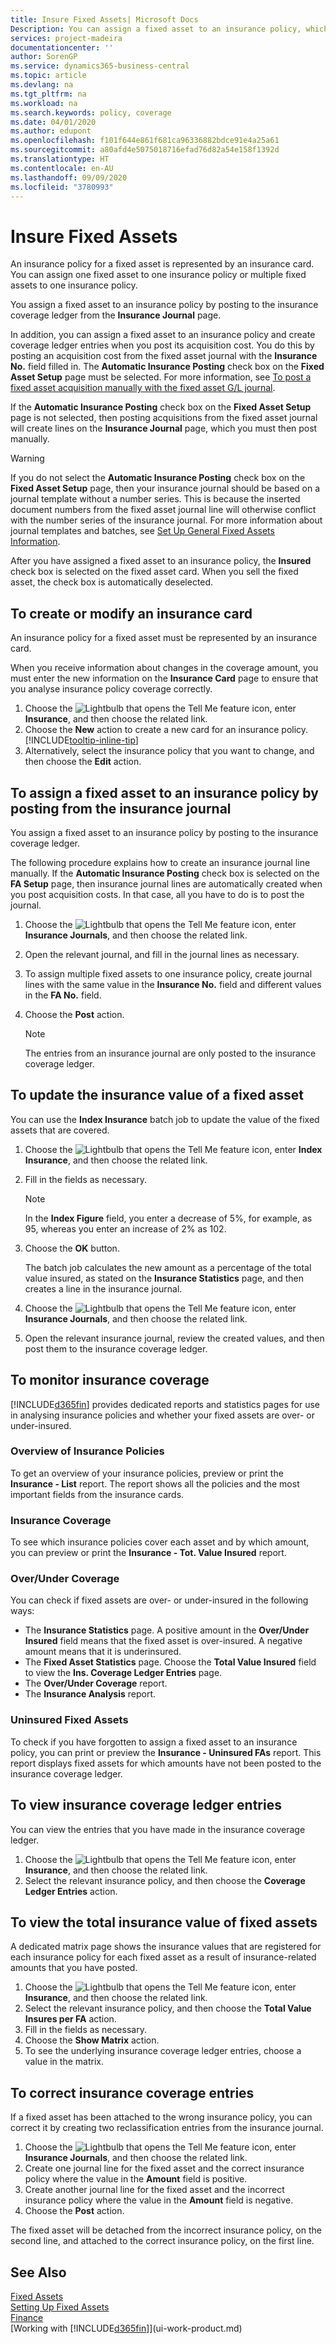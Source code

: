 ```yaml
---
title: Insure Fixed Assets| Microsoft Docs
Description: You can assign a fixed asset to an insurance policy, which is represented by an insurance card.
services: project-madeira
documentationcenter: ''
author: SorenGP
ms.service: dynamics365-business-central
ms.topic: article
ms.devlang: na
ms.tgt_pltfrm: na
ms.workload: na
ms.search.keywords: policy, coverage
ms.date: 04/01/2020
ms.author: edupont
ms.openlocfilehash: f101f644e861f681ca96336882bdce91e4a25a61
ms.sourcegitcommit: a80afd4e5075018716efad76d82a54e158f1392d
ms.translationtype: HT
ms.contentlocale: en-AU
ms.lasthandoff: 09/09/2020
ms.locfileid: "3780993"
---
```

# <a name="insure-fixed-assets"></a>Insure Fixed Assets
An insurance policy for a fixed asset is represented by an insurance card. You can assign one fixed asset to one insurance policy or multiple fixed assets to one insurance policy.

You assign a fixed asset to an insurance policy by posting to the insurance coverage ledger from the **Insurance Journal** page.

In addition, you can assign a fixed asset to an insurance policy and create coverage ledger entries when you post its acquisition cost. You do this by posting an acquisition cost from the fixed asset journal with the **Insurance No.** field filled in. The **Automatic Insurance Posting** check box on the **Fixed Asset Setup** page must be selected. For more information, see [To post a fixed asset acquisition manually with the fixed asset G/L journal](fa-how-acquire.md#to-post-a-fixed-asset-acquisition-manually-with-the-fixed-asset-gl-journal).

If the **Automatic Insurance Posting** check box on the **Fixed Asset Setup** page is not selected, then posting acquisitions from the fixed asset journal will create lines on the **Insurance Journal** page, which you must then post manually.

> [!WARNING]  
>   If you do not select the **Automatic Insurance Posting** check box on the **Fixed Asset Setup** page, then your insurance journal should be based on a journal template without a number series. This is because the inserted document numbers from the fixed asset journal line will otherwise conflict with the number series of the insurance journal. For more information about journal templates and batches, see [Set Up General Fixed Assets Information](fa-how-setup-general.md).

After you have assigned a fixed asset to an insurance policy, the **Insured** check box is selected on the fixed asset card. When you sell the fixed asset, the check box is automatically deselected.

## <a name="to-create-or-modify-an-insurance-card"></a>To create or modify an insurance card
An insurance policy for a fixed asset must be represented by an insurance card.

When you receive information about changes in the coverage amount, you must enter the new information on the **Insurance Card** page to ensure that you analyse insurance policy coverage correctly.  

1. Choose the ![Lightbulb that opens the Tell Me feature](media/ui-search/search_small.png "Tell me what you want to do") icon, enter **Insurance**, and then choose the related link.
2. Choose the **New** action to create a new card for an insurance policy. [!INCLUDE[tooltip-inline-tip](includes/tooltip-inline-tip_md.md)]
3. Alternatively, select the insurance policy that you want to change, and then choose the **Edit** action.

## <a name="to-assign-a-fixed-asset-to-an-insurance-policy-by-posting-from-the-insurance-journal"></a>To assign a fixed asset to an insurance policy by posting from the insurance journal
You assign a fixed asset to an insurance policy by posting to the insurance coverage ledger.  

The following procedure explains how to create an insurance journal line manually. If the **Automatic Insurance Posting** check box is selected on the **FA Setup** page, then insurance journal lines are automatically created when you post acquisition costs. In that case, all you have to do is to post the journal.  

1. Choose the ![Lightbulb that opens the Tell Me feature](media/ui-search/search_small.png "Tell me what you want to do") icon, enter **Insurance Journals**, and then choose the related link.  
2. Open the relevant journal, and fill in the journal lines as necessary.  
3. To assign multiple fixed assets to one insurance policy, create journal lines with the same value in the **Insurance No.** field and different values in the **FA No.** field.  
4. Choose the **Post** action.  

    > [!NOTE]  
    >   The entries from an insurance journal are only posted to the insurance coverage ledger.  

## <a name="to-update-the-insurance-value-of-a-fixed-asset"></a>To update the insurance value of a fixed asset
You can use the **Index Insurance** batch job to update the value of the fixed assets that are covered.  

1. Choose the ![Lightbulb that opens the Tell Me feature](media/ui-search/search_small.png "Tell me what you want to do") icon, enter **Index Insurance**, and then choose the related link.
2. Fill in the fields as necessary.

    > [!NOTE]  
    >   In the **Index Figure** field, you enter a decrease of 5%, for example, as 95, whereas you enter an increase of 2% as 102.  
3. Choose the **OK** button.  

   The batch job calculates the new amount as a percentage of the total value insured, as stated on the **Insurance Statistics** page, and then creates a line in the insurance journal.  
4. Choose the ![Lightbulb that opens the Tell Me feature](media/ui-search/search_small.png "Tell me what you want to do") icon, enter **Insurance Journals**, and then choose the related link.  
5. Open the relevant insurance journal, review the created values, and then post them to the insurance coverage ledger.  

## <a name="to-monitor-insurance-coverage"></a>To monitor insurance coverage
[!INCLUDE[d365fin](includes/d365fin_md.md)] provides dedicated reports and statistics pages for use in analysing insurance policies and whether your fixed assets are over- or under-insured.  

### <a name="overview-of-insurance-policies"></a>Overview of Insurance Policies
To get an overview of your insurance policies, preview or print the **Insurance - List** report. The report shows all the policies and the most important fields from the insurance cards.  

### <a name="insurance-coverage"></a>Insurance Coverage
To see which insurance policies cover each asset and by which amount, you can preview or print the **Insurance - Tot. Value Insured** report.  

### <a name="overunder-coverage"></a>Over/Under Coverage
You can check if fixed assets are over- or under-insured in the following ways:  

* The **Insurance Statistics** page. A positive amount in the **Over/Under Insured** field means that the fixed asset is over-insured. A negative amount means that it is underinsured.  
* The **Fixed Asset Statistics** page. Choose the **Total Value Insured** field to view the **Ins. Coverage Ledger Entries** page.  
* The **Over/Under Coverage** report.  
* The **Insurance Analysis** report.  

### <a name="uninsured-fixed-assets"></a>Uninsured Fixed Assets
To check if you have forgotten to assign a fixed asset to an insurance policy, you can print or preview the **Insurance - Uninsured FAs** report. This report displays fixed assets for which amounts have not been posted to the insurance coverage ledger.  

## <a name="to-view-insurance-coverage-ledger-entries"></a>To view insurance coverage ledger entries
You can view the entries that you have made in the insurance coverage ledger.  

1. Choose the ![Lightbulb that opens the Tell Me feature](media/ui-search/search_small.png "Tell me what you want to do") icon, enter **Insurance**, and then choose the related link.  
2. Select the relevant insurance policy, and then choose the **Coverage Ledger Entries** action.  

## <a name="to-view-the-total-insurance-value-of-fixed-assets"></a>To view the total insurance value of fixed assets
A dedicated matrix page shows the insurance values that are registered for each insurance policy for each fixed asset as a result of insurance-related amounts that you have posted.  

1. Choose the ![Lightbulb that opens the Tell Me feature](media/ui-search/search_small.png "Tell me what you want to do") icon, enter **Insurance**, and then choose the related link.  
2. Select the relevant insurance policy, and then choose the **Total Value Insures per FA** action.  
3. Fill in the fields as necessary.  
4. Choose the **Show Matrix** action.  
5. To see the underlying insurance coverage ledger entries, choose a value in the matrix.  

## <a name="to-correct-insurance-coverage-entries"></a>To correct insurance coverage entries
If a fixed asset has been attached to the wrong insurance policy, you can correct it by creating two reclassification entries from the insurance journal.  

1. Choose the ![Lightbulb that opens the Tell Me feature](media/ui-search/search_small.png "Tell me what you want to do") icon, enter **Insurance Journals**, and then choose the related link.  
2. Create one journal line for the fixed asset and the correct insurance policy where the value in the **Amount** field is positive.  
3. Create another journal line for the fixed asset and the incorrect insurance policy where the value in the **Amount** field is negative.  
4. Choose the **Post** action.  

The fixed asset will be detached from the incorrect insurance policy, on the second line, and attached to the correct insurance policy, on the first line.  

## <a name="see-also"></a>See Also
[Fixed Assets](fa-manage.md)  
[Setting Up Fixed Assets](fa-setup.md)  
[Finance](finance.md)  
[Working with [!INCLUDE[d365fin](includes/d365fin_md.md)]](ui-work-product.md)  

